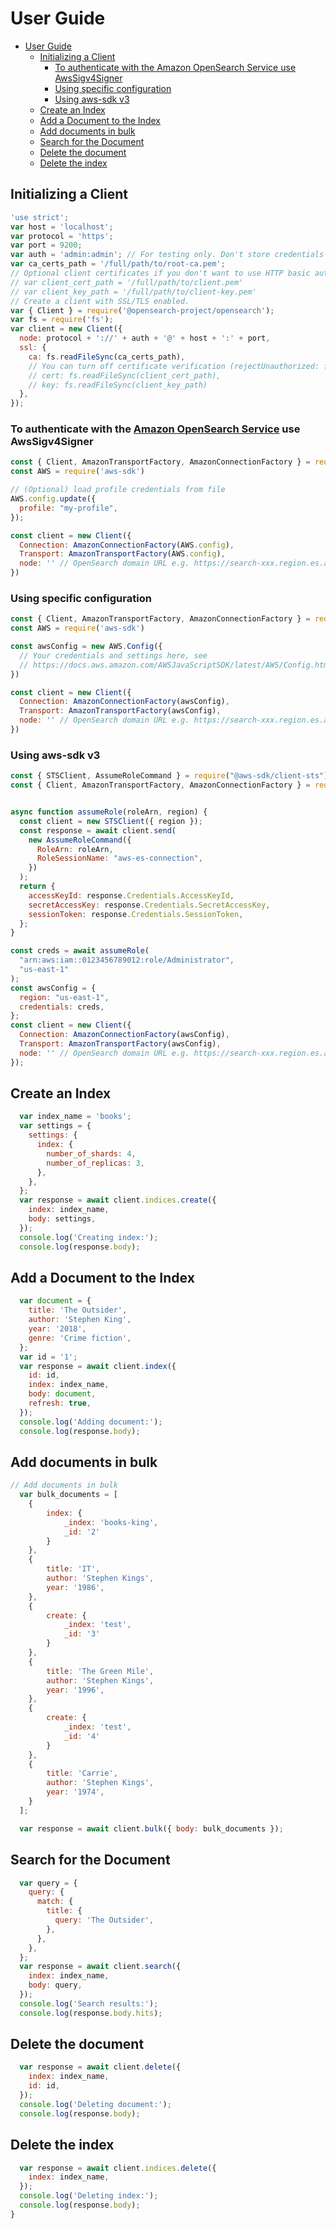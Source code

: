 # User Guide

- [User Guide](#user-guide)
  - [Initializing a Client](#initializing-a-client)
    - [To authenticate with the Amazon OpenSearch Service use AwsSigv4Signer](#to-authenticate-with-the-amazon-opensearch-service-use-awssigv4signer)
    - [Using specific configuration](#using-specific-configuration)
    - [Using aws-sdk v3](#using-aws-sdk-v3)
  - [Create an Index](#create-an-index)
  - [Add a Document to the Index](#add-a-document-to-the-index)
  - [Add documents in bulk](#add-documents-in-bulk)
  - [Search for the Document](#search-for-the-document)
  - [Delete the document](#delete-the-document)
  - [Delete the index](#delete-the-index)

## Initializing a Client

```javascript
'use strict';
var host = 'localhost';
var protocol = 'https';
var port = 9200;
var auth = 'admin:admin'; // For testing only. Don't store credentials in code.
var ca_certs_path = '/full/path/to/root-ca.pem';
// Optional client certificates if you don't want to use HTTP basic authentication.
// var client_cert_path = '/full/path/to/client.pem'
// var client_key_path = '/full/path/to/client-key.pem'
// Create a client with SSL/TLS enabled.
var { Client } = require('@opensearch-project/opensearch');
var fs = require('fs');
var client = new Client({
  node: protocol + '://' + auth + '@' + host + ':' + port,
  ssl: {
    ca: fs.readFileSync(ca_certs_path),
    // You can turn off certificate verification (rejectUnauthorized: false) if you're using self-signed certificates with a hostname mismatch.
    // cert: fs.readFileSync(client_cert_path),
    // key: fs.readFileSync(client_key_path)
  },
});
```

### To authenticate with the [Amazon OpenSearch Service](https://aws.amazon.com/opensearch-service/) use AwsSigv4Signer

```javascript
const { Client, AmazonTransportFactory, AmazonConnectionFactory } = require('@opensearch-project/opensearch')
const AWS = require('aws-sdk')

// (Optional) load profile credentials from file
AWS.config.update({
  profile: "my-profile",
});

const client = new Client({
  Connection: AmazonConnectionFactory(AWS.config),
  Transport: AmazonTransportFactory(AWS.config),
  node: '' // OpenSearch domain URL e.g. https://search-xxx.region.es.amazonaws.com
})
```

### Using specific configuration

```javascript
const { Client, AmazonTransportFactory, AmazonConnectionFactory } = require('@opensearch-project/opensearch')
const AWS = require('aws-sdk')

const awsConfig = new AWS.Config({
  // Your credentials and settings here, see
  // https://docs.aws.amazon.com/AWSJavaScriptSDK/latest/AWS/Config.html#constructor-property
})

const client = new Client({
  Connection: AmazonConnectionFactory(awsConfig),
  Transport: AmazonTransportFactory(awsConfig),
  node: '' // OpenSearch domain URL e.g. https://search-xxx.region.es.amazonaws.com
})

```

### Using aws-sdk v3

```javascript
const { STSClient, AssumeRoleCommand } = require("@aws-sdk/client-sts");
const { Client, AmazonTransportFactory, AmazonConnectionFactory } = require('@opensearch-project/opensearch')


async function assumeRole(roleArn, region) {
  const client = new STSClient({ region });
  const response = await client.send(
    new AssumeRoleCommand({
      RoleArn: roleArn,
      RoleSessionName: "aws-es-connection",
    })
  );
  return {
    accessKeyId: response.Credentials.AccessKeyId,
    secretAccessKey: response.Credentials.SecretAccessKey,
    sessionToken: response.Credentials.SessionToken,
  };
}

const creds = await assumeRole(
  "arn:aws:iam::0123456789012:role/Administrator",
  "us-east-1"
);
const awsConfig = {
  region: "us-east-1",
  credentials: creds,
};
const client = new Client({
  Connection: AmazonConnectionFactory(awsConfig),
  Transport: AmazonTransportFactory(awsConfig),
  node: '' // OpenSearch domain URL e.g. https://search-xxx.region.es.amazonaws.com
});
```

## Create an Index

```javascript
  var index_name = 'books';
  var settings = {
    settings: {
      index: {
        number_of_shards: 4,
        number_of_replicas: 3,
      },
    },
  };
  var response = await client.indices.create({
    index: index_name,
    body: settings,
  });
  console.log('Creating index:');
  console.log(response.body);
```

## Add a Document to the Index

```javascript
  var document = {
    title: 'The Outsider',
    author: 'Stephen King',
    year: '2018',
    genre: 'Crime fiction',
  };
  var id = '1';
  var response = await client.index({
    id: id,
    index: index_name,
    body: document,
    refresh: true,
  });
  console.log('Adding document:');
  console.log(response.body);
```

## Add documents in bulk

```javascript
// Add documents in bulk
  var bulk_documents = [
    {
        index: {
            _index: 'books-king',
            _id: '2'
        }
    },
    {
        title: 'IT',
        author: 'Stephen Kings',
        year: '1986',
    },
    {
        create: {
            _index: 'test',
            _id: '3'
        }
    },
    {
        title: 'The Green Mile',
        author: 'Stephen Kings',
        year: '1996',
    },
    {
        create: {
            _index: 'test',
            _id: '4'
        }
    },
    {
        title: 'Carrie',
        author: 'Stephen Kings',
        year: '1974',
    }
  ];

  var response = await client.bulk({ body: bulk_documents });
```

## Search for the Document

```javascript
  var query = {
    query: {
      match: {
        title: {
          query: 'The Outsider',
        },
      },
    },
  };
  var response = await client.search({
    index: index_name,
    body: query,
  });
  console.log('Search results:');
  console.log(response.body.hits);
```

## Delete the document

```javascript
  var response = await client.delete({
    index: index_name,
    id: id,
  });
  console.log('Deleting document:');
  console.log(response.body);
```

## Delete the index

```javascript
  var response = await client.indices.delete({
    index: index_name,
  });
  console.log('Deleting index:');
  console.log(response.body);
}
```
